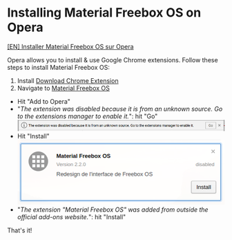 # Installing Material Freebox OS on Opera

[[EN] Installer Material Freebox OS sur Opera](opera-fr.md)

Opera allows you to install & use Google Chrome extensions. Follow these steps to install Material Freebox OS:

1. Install [Download Chrome Extension](https://addons.opera.com/fr/extensions/details/download-chrome-extension-9/)
2. Navigate to [Material Freebox OS](https://chrome.google.com/webstore/detail/material-freebox-os/lhdfonhgkclaigpfmclbahllambeednh/)
- Hit "Add to Opera"
- "*The extension was disabled because it is from an unknown source. Go to the extensions manager to enable it.*": hit "Go"
![The extension was disabled because it is from an unknown source. Go to the extensions manager to disable it.](opera-warning.png)
- Hit "Install"
![Install](opera-install.png)
- "*The extension "Material Freebox OS" was added from outside the official add-ons website.*": hit "Install"

That's it!
